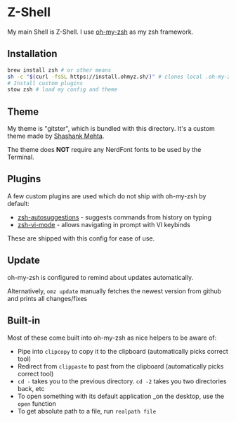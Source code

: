 # Z-Shell

My main Shell is Z-Shell.
I use [oh-my-zsh](https://github.com/ohmyzsh/ohmyzsh) as my zsh framework.

## Installation

```bash
brew install zsh # or other means
sh -c "$(curl -fsSL https://install.ohmyz.sh/)" # clones local .oh-my-zsh repo
# Install custom plugins
stow zsh # load my config and theme
```

## Theme

My theme is "gitster", which is bundled with this directory.
It's a custom theme made by [Shashank Mehta](https://github.com/shashankmehta/dotfiles/blob/master/thesetup/zsh/.oh-my-zsh/custom/themes/gitster.zsh-theme).

The theme does **NOT** require any NerdFont fonts to be used by the Terminal.

## Plugins

A few custom plugins are used which do not ship with oh-my-zsh by default:

* [zsh-autosuggestions](https://github.com/zsh-users/zsh-autosuggestions) - suggests commands from history on typing
* [zsh-vi-mode](https://github.com/jeffreytse/zsh-vi-mode) - allows navigating in prompt with VI keybinds

These are shipped with this config for ease of use.

## Update

oh-my-zsh is configured to remind about updates automatically.

Alternatively, `omz update` manually fetches the newest version from github and prints all changes/fixes

## Built-in

Most of these come built into oh-my-zsh as nice helpers to be aware of:

- Pipe into `clipcopy` to copy it to the clipboard (automatically picks correct tool)
- Redirect from `clippaste` to past from the clipboard (automatically picks correct tool)
- `cd -` takes you to the previous directory. `cd -2` takes you two directories back, etc
- To open something with its default application _on the desktop, use the `open` function
- To get absolute path to a file, run `realpath file`

